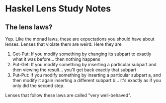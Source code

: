 # Haskel Lens Study Notes

## The lens laws?

Yep. Like the monad laws, these are expectations you should have about lenses. Lenses that violate them are weird. Here they are

1. Get-Put: If you modify something by changing its subpart to exactly what it was before... then nothing happens
1. Put-Get: If you modify something by inserting a particular subpart and then viewing the result... you'll get back exactly that subpart
1. Put-Put: If you modify something by inserting a particular subpart a, and then modify it again inserting a different subpart b... it's exactly as if you only did the second step.

Lenses that follow these laws are called "very well-behaved".
